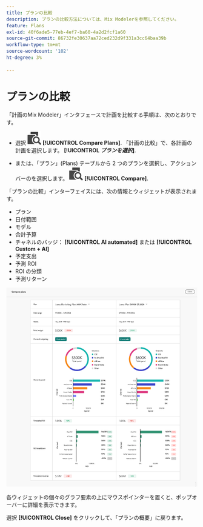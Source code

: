 ```yaml
---
title: プランの比較
description: プランの比較方法については、Mix Modelerを参照してください。
feature: Plans
exl-id: 40f6ade5-77eb-4ef7-ba60-4a2d2fcf1a60
source-git-commit: 86732fe30637aa72ced232d9f331a3cc64baa39b
workflow-type: tm+mt
source-wordcount: '102'
ht-degree: 3%

---
```


# プランの比較

「計画のMix Modeler」インタフェースで計画を比較する手順は、次のとおりです。

* 選択 ![比較](../assets/icons/Compare.svg) **[!UICONTROL Compare Plans]**. 「計画の比較」で、各計画の計画を選択します。 **[!UICONTROL _プランを選択_]**.

* または、「プラン」(Plans) テーブルから 2 つのプランを選択し、アクションバーのを選択します。 ![比較](../assets/icons/Compare.svg) **[!UICONTROL Compare]**.

「プランの比較」インターフェイスには、次の情報とウィジェットが表示されます。

* プラン
* 日付範囲
* モデル
* 合計予算
* チャネルのバッジ： **[!UICONTROL AI automated]** または **[!UICONTROL Custom + AI]**
* 予定支出
* 予測 ROI
* ROI の分類
* 予測リターン

![プランの比較](../assets/compare-plans.png)

各ウィジェットの個々のグラフ要素の上にマウスポインターを置くと、ポップオーバーに詳細を表示できます。

選択 **[!UICONTROL Close]** をクリックして、「プランの概要」に戻ります。

